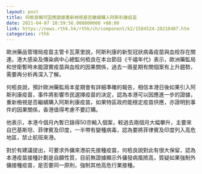 ```yaml
---
layout: post
title: 何栢良稱可因應證據重新檢視是否繼續購入阿斯利康疫苗
date: 2021-04-07 10:59:56.000000000 +08:00
link: https://news.rthk.hk/rthk/ch/component/k2/1584524-20210407.htm
categories: rthk
---
```


歐洲藥品管理局疫苗主管卡瓦萊里說，阿斯利康的新型冠狀病毒疫苗與血栓存在關連。港大感染及傳染病中心總監何栢良在本台節目《千禧年代》表示，歐洲藥監局和世衛暫時未能證實疫苗與血栓的因果關係，過去一兩星期有關個案有上升趨勢，需要再分析再深入了解。

何栢良說，預計歐洲藥監局本星期會有詳細準確的報告，相信本港日後如果引入阿斯利康疫苗，事件將影響市民選擇疫苗的決定，認為本港可以因應進一步的證據，重新檢視是否繼續購入阿斯利康疫苗，如果特區政府能穩定疫苗供應，亦證明到事件的因果關係，香港值得考慮不要訂購。 

他表示，本港今個月內暫已錄得50宗輸入個案，較過去兩個月大幅攀升，主要來自巴基斯坦、菲律賓及印度，一半帶有變種病毒，認為要將菲律賓及印度列入高危地區，禁止航班來港。

對於有建議提出，可要求外傭來港前先接種疫苗，何栢良說對此有很大保留，認為本港疫苗接種計劃是自願性質，目前無證據顯示外傭發病風險高，質疑如果強制外傭接種疫苗，是否要同一原則，強制其他高危行業接種。
